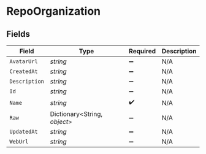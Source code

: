 # RepoOrganization


## Fields

| Field                        | Type                         | Required                     | Description                  |
| ---------------------------- | ---------------------------- | ---------------------------- | ---------------------------- |
| `AvatarUrl`                  | *string*                     | :heavy_minus_sign:           | N/A                          |
| `CreatedAt`                  | *string*                     | :heavy_minus_sign:           | N/A                          |
| `Description`                | *string*                     | :heavy_minus_sign:           | N/A                          |
| `Id`                         | *string*                     | :heavy_minus_sign:           | N/A                          |
| `Name`                       | *string*                     | :heavy_check_mark:           | N/A                          |
| `Raw`                        | Dictionary<String, *object*> | :heavy_minus_sign:           | N/A                          |
| `UpdatedAt`                  | *string*                     | :heavy_minus_sign:           | N/A                          |
| `WebUrl`                     | *string*                     | :heavy_minus_sign:           | N/A                          |
